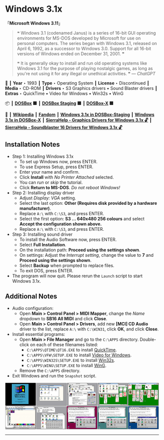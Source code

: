 # Windows 3.1x

「**Microsoft Windows 3.11**」

> ❝ Windows 3.1 (codenamed Janus) is a series of 16-bit GUI operating environments for MS-DOS developed by Microsoft for use on personal computers. The series began with Windows 3.1, released on April 6, 1992, as a successor to Windows 3.0. Support for all 16-bit versions of Windows ended on December 31, 2001. ❞
>
> ❝ It is generally okay to install and run old operating systems like Windows 3.1 for the purpose of playing nostalgic games, as long as you're not using it for any illegal or unethical activities. ❞ — *ChatGPT*
>

📌 ┃ **Year** ‣ 1993 ┃ **Type** ‣ Operating System ┃ **License** ‣ Discontinued ┃ **Media** ‣ CD-ROM ┃ **Drivers** ‣ S3 Graphics drivers • Sound Blaster drivers ┃ **Extras** ‣ QuickTime • Video for Windows • Win32s • WinG 

📦 ┃ **[DOSBox](https://www.dosbox.com/) 🟩** ┃ **[DOSBox Staging](https://dosbox-staging.github.io/) 🟩** ┃ **[DOSBox-X](https://dosbox-x.com/) 🟩** 

📎 ┃ **[Wikipedia](https://en.wikipedia.org/wiki/Windows_3.1x)** ┃ **[Fandom](https://microsoft.fandom.com/wiki/Windows_3.1)** ┃ **[Windows 3.1x in DOSBox-Staging](https://github.com/dosbox-staging/dosbox-staging/wiki/Windows-3.1x)** ┃ **[Windows 3.1x in DOSBox-X](https://dosbox-x.com/wiki/Guide%3AInstalling-Windows-3.1x)** ┃ **[SierraHelp - Graphics Drivers for Windows 3.1x 🔓](http://www.sierrahelp.com/Utilities/Emulators/DOSBox/3x_InstallGraphicsDrivers.html)** ┃ **[SierraHelp - Soundblaster 16 Drivers for Windows 3.1x 🔓](http://www.sierrahelp.com/Utilities/Emulators/DOSBox/3x_InstallSB.html)** 

## Installation Notes
- Step 1: Installing Windows 3.1x
  - To set up Windows now, press ENTER.
  - To use Express Setup, press ENTER.
  - Enter your name and confirm.
  - Click **Install** with *No Printer Attached* selected.
  - You can *run* or *skip* the tutorial.
  - Click **Return to MS-DOS**. *Do not reboot Windows!*
- Step 2: Installing display driver
  - Adjust *Display: VGA* setting.
  - Select the last option: **Other (Requires disk provided by a hardware manufacturer)**.
  - Replace `A:\` with `C:\S3`, and press ENTER.
  - Select the first option: **S3 ... 640x480 256 colours** and select **Accept the configuration shown above.**
  - Replace `A:\` with `C:\S3`, and press ENTER.
- Step 3: Installing sound driver
  - To install the Audio Software now, press ENTER.
  - Select **Full Installation**.
  - On the installation path: **Proceed using the settings shown**.
  - On settings: Adjust the *Interrupt setting*, change the value to **7** and **Proceed using the settings shown**.
  - Select **Backup** when prompted to replace files.
  - To exit DOS, press ENTER.
- The program will now quit. Please rerun the `Launch` script to start Windows 3.1x.

## Additional Notes
- Audio configuration:
  - Open **Main > Control Panel > MIDI Mapper**, change the *Name* dropdown to **SB16 All MIDI** and click **Close**.
  - Open **Main > Control Panel > Drivers**, add new **[MCI] CD Audio** driver to the list, replace `A:\` with `C:\WIN31`, click **OK**, and click **Close**.
- Install essential programs:
  - Open **Main > File Manager** and go to the `C:\APPS` directory. Double-click on each of these filenames listed:
    - `C:\APPS\QTIME\QT16.EXE` to install [QuickTime](https://en.wikipedia.org/wiki/QuickTime).
    - `C:\APPS\VFW\SETUP.EXE` to install [Video for Windows](https://en.wikipedia.org/wiki/Video_for_Windows).
    - `C:\APPS\WIN32S\SETUP.EXE` to install [Win32s](https://en.wikipedia.org/wiki/Win32s).
    - `C:\APPS\WING\SETUP.EXE` to install [WinG](https://en.wikipedia.org/wiki/WinG).
  - Remove the `C:\APPS` directory.
- Exit Windows and run the `Snapshot` script.

![](Montage.png "Windows 3.1x")

---

